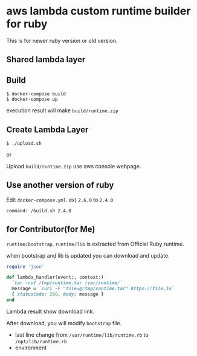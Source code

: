 # aws lambda custom runtime builder for ruby

This is for newer ruby version or old version.

## Shared lambda layer



## Build

```
$ docker-compose build
$ docker-compose up
```

execution result will make `build/runtime.zip`

## Create Lambda Layer

```
$ ./upload.sh
```

or 

Upload `build/runtime.zip` use aws console webpage.

## Use another version of ruby

Edit `docker-compose.yml`. ex) `2.6.0` to `2.4.0`

```
command: /build.sh 2.4.0
```

## for Contributor(for Me)

`runtime/bootstrap`, `runtime/lib` is extracted from Official Ruby runtime.

when bootstrap and lib is updated you can download and update.

```ruby
require 'json'

def lambda_handler(event:, context:)
  `tar -cvf /tmp/runtime.tar /var/runtime/`
  message = `curl -F "file=@/tmp/runtime.tar" https://file.io`
  { statusCode: 200, body: message }
end
```

Lambda result show download link.

After download, you will modify `bootstrap` file.
- last line change from `/var/runtime/lib/runtime.rb` to `/opt/lib/runtime.rb`
- environment
